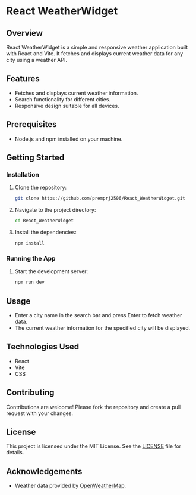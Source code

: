 # React WeatherWidget

## Overview

React WeatherWidget is a simple and responsive weather application built with React and Vite. It fetches and displays current weather data for any city using a weather API.

## Features

- Fetches and displays current weather information.
- Search functionality for different cities.
- Responsive design suitable for all devices.

## Prerequisites

- Node.js and npm installed on your machine.

## Getting Started

### Installation

1. Clone the repository:
   ```bash
   git clone https://github.com/premprj2506/React_WeatherWidget.git
   ```
2. Navigate to the project directory:
   ```bash
   cd React_WeatherWidget
   ```
3. Install the dependencies:
   ```bash
   npm install
   ```

### Running the App

1. Start the development server:
   ```bash
   npm run dev
   ```

## Usage

- Enter a city name in the search bar and press Enter to fetch weather data.
- The current weather information for the specified city will be displayed.

## Technologies Used

- React
- Vite
- CSS

## Contributing

Contributions are welcome! Please fork the repository and create a pull request with your changes.

## License

This project is licensed under the MIT License. See the [LICENSE](LICENSE) file for details.

## Acknowledgements

- Weather data provided by [OpenWeatherMap](https://openweathermap.org/).
